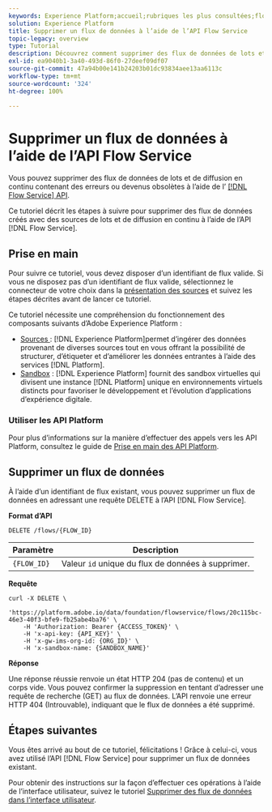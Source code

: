 ```yaml
---
keywords: Experience Platform;accueil;rubriques les plus consultées;flow service;API;api;supprimer;supprimer des flux de données
solution: Experience Platform
title: Supprimer un flux de données à l’aide de l’API Flow Service
topic-legacy: overview
type: Tutorial
description: Découvrez comment supprimer des flux de données de lots et de diffusion en continu à l’aide de l’API Flow Service.
exl-id: ea9040b1-3a40-493d-86f0-27deef09df07
source-git-commit: 47a94b00e141b24203b01dc93834aee13aa6113c
workflow-type: tm+mt
source-wordcount: '324'
ht-degree: 100%

---
```


# Supprimer un flux de données à l’aide de l’API Flow Service

Vous pouvez supprimer des flux de données de lots et de diffusion en continu contenant des erreurs ou devenus obsolètes à l’aide de l’ [[!DNL Flow Service] API](https://www.adobe.io/experience-platform-apis/references/flow-service/).

Ce tutoriel décrit les étapes à suivre pour supprimer des flux de données créés avec des sources de lots et de diffusion en continu à l’aide de lʼAPI [!DNL Flow Service].

## Prise en main

Pour suivre ce tutoriel, vous devez disposer d’un identifiant de flux valide. Si vous ne disposez pas d’un identifiant de flux valide, sélectionnez le connecteur de votre choix dans la [présentation des sources](../../home.md) et suivez les étapes décrites avant de lancer ce tutoriel.

Ce tutoriel nécessite une compréhension du fonctionnement des composants suivants d’Adobe Experience Platform :

* [Sources ](../../home.md): [!DNL Experience Platform]permet d’ingérer des données provenant de diverses sources tout en vous offrant la possibilité de structurer, d’étiqueter et d’améliorer les données entrantes à l’aide des services [!DNL Platform].
* [Sandbox](../../../sandboxes/home.md) : [!DNL Experience Platform] fournit des sandbox virtuelles qui divisent une instance [!DNL Platform] unique en environnements virtuels distincts pour favoriser le développement et l’évolution d’applications d’expérience digitale.

### Utiliser les API Platform

Pour plus d’informations sur la manière d’effectuer des appels vers les API Platform, consultez le guide de [Prise en main des API Platform](../../../landing/api-guide.md).

## Supprimer un flux de données

À lʼaide dʼun identifiant de flux existant, vous pouvez supprimer un flux de données en adressant une requête DELETE à l’API [!DNL Flow Service].

**Format d’API**

```http
DELETE /flows/{FLOW_ID}
```

| Paramètre | Description |
| --------- | ----------- |
| `{FLOW_ID}` | Valeur `id` unique du flux de données à supprimer. |

**Requête**

```shell
curl -X DELETE \
    'https://platform.adobe.io/data/foundation/flowservice/flows/20c115bc-46e3-40f3-bfe9-fb25abe4ba76' \
    -H 'Authorization: Bearer {ACCESS_TOKEN}' \
    -H 'x-api-key: {API_KEY}' \
    -H 'x-gw-ims-org-id: {ORG_ID}' \
    -H 'x-sandbox-name: {SANDBOX_NAME}'
```

**Réponse**

Une réponse réussie renvoie un état HTTP 204 (pas de contenu) et un corps vide. Vous pouvez confirmer la suppression en tentant d’adresser une requête de recherche (GET) au flux de données. L’API renvoie une erreur HTTP 404 (Introuvable), indiquant que le flux de données a été supprimé.

## Étapes suivantes

Vous êtes arrivé au bout de ce tutoriel, félicitations ! Grâce à celui-ci, vous avez utilisé lʼAPI [!DNL Flow Service] pour supprimer un flux de données existant.

Pour obtenir des instructions sur la façon dʼeffectuer ces opérations à lʼaide de lʼinterface utilisateur, suivez le tutoriel [Supprimer des flux de données dans l’interface utilisateur](../../tutorials/ui/delete.md).
